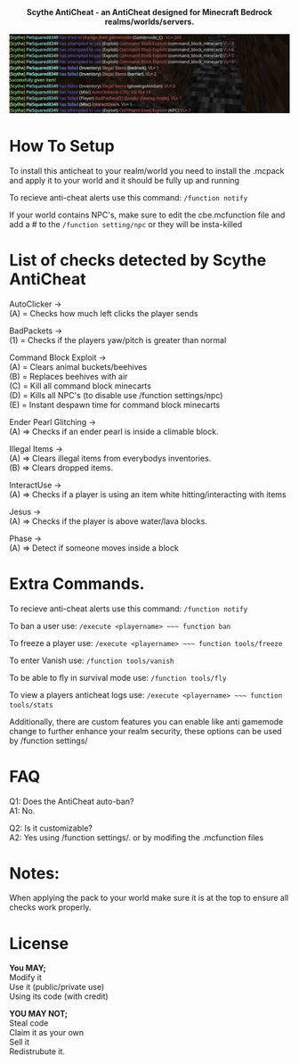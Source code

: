 <div align="center">
<b>Scythe AntiCheat - an AntiCheat designed for Minecraft Bedrock realms/worlds/servers.</b>

  <a href="https://github.com/MrDiamond64/Scythe-AntiCheat"><img src="https://raw.githubusercontent.com/MrDiamond64/image-assets/main/scythe%20pog%20anticheat.png" width="600" alt="Scythe AntiCheat" /></a>
   
</div>

# How To Setup
To install this anticheat to your realm/world you need to install the .mcpack and apply it to your world and it should be fully up and running

To recieve anti-cheat alerts use this command: ```/function notify```

If your world contains NPC's, make sure to edit the cbe.mcfunction file and add a # to the ```/function setting/npc``` or they will be insta-killed

# List of checks detected by Scythe AntiCheat

   AutoClicker -><br />
      (A) = Checks how much left clicks the player sends
      
   BadPackets -><br />
      (1) = Checks if the players yaw/pitch is greater than normal
   
   Command Block Exploit -><br />
      (A) = Clears animal buckets/beehives<br />
      (B) = Replaces beehives with air<br />
      (C) = Kill all command block minecarts<br />
      (D) = Kills all NPC's (to disable use /function settings/npc)<br />
      (E) = Instant despawn time for command block minecarts<br />
 
  Ender Pearl Glitching -><br />
      (A) => Checks if an ender pearl is inside a climable block.
   
  Illegal Items -><br />
      (A) => Clears illegal items from everybodys inventories.<br />
      (B) => Clears dropped items.
      
  InteractUse -><br />
      (A) => Checks if a player is using an item white hitting/interacting with items
 
  Jesus -><br />
      (A) => Checks if the player is above water/lava blocks.

  Phase -><br />
      (A) => Detect if someone moves inside a block

# Extra Commands.

To recieve anti-cheat alerts use this command: ```/function notify```

To ban a user use: ```/execute <playername> ~~~ function ban```

To freeze a player use: ```/execute <playername> ~~~ function tools/freeze```

To enter Vanish use: ```/function tools/vanish```

To be able to fly in survival mode use: ```/function tools/fly```

To view a players anticheat logs use: ```/execute <playername> ~~~ function tools/stats```

Additionally, there are custom features you can enable like anti gamemode change to further enhance your realm security, these options can be used by /function settings/<name>

# FAQ

Q1: Does the AntiCheat auto-ban?<br />
A1: No.

Q2: Is it customizable?<br />
A2: Yes using /function settings/<setting>. or by modifing the .mcfunction files

# Notes:

When applying the pack to your world make sure it is at the top to ensure all checks work properly.

# License
**You MAY;**<br />
Modify it<br />
Use it (public/private use)<br />
Using its code (with credit)<br />

**YOU MAY NOT;**<br />
Steal code<br />
Claim it as your own<br />
Sell it<br />
Redistrubute it.<br />
